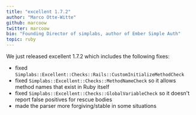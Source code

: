 ```yaml
---
title: "excellent 1.7.2"
author: "Marco Otte-Witte"
github: marcoow
twitter: marcoow
bio: "Founding Director of simplabs, author of Ember Simple Auth"
topic: ruby
---
```


We just released excellent 1.7.2 which includes the following fixes:

<!--break-->

* fixed `Simplabs::Excellent::Checks::Rails::CustomInitializeMethodCheck`
* fixed `Simplabs::Excellent::Checks::MethodNameCheck` so it allows method names that exist in Ruby itself
* fixed `Simplabs::Excellent::Checks::GlobalVariableCheck` so it doesn't report false positives for rescue bodies
* made the parser more forgiving/stable in some situations

